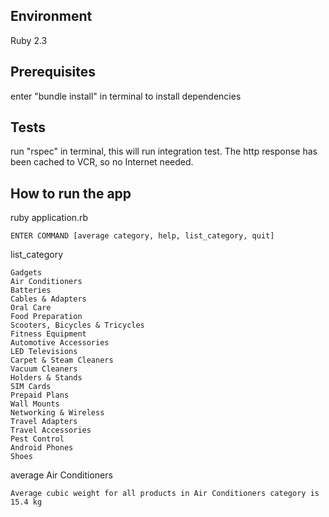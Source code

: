 ## Environment
Ruby 2.3

## Prerequisites
enter "bundle install" in terminal to install dependencies

## Tests
run "rspec" in terminal, this will run integration test. The http response has been cached to VCR, so no Internet needed.

## How to run the app
ruby application.rb

```
ENTER COMMAND [average category, help, list_category, quit]
```

list_category

```
Gadgets
Air Conditioners
Batteries
Cables & Adapters
Oral Care
Food Preparation
Scooters, Bicycles & Tricycles
Fitness Equipment
Automotive Accessories
LED Televisions
Carpet & Steam Cleaners
Vacuum Cleaners
Holders & Stands
SIM Cards
Prepaid Plans
Wall Mounts
Networking & Wireless
Travel Adapters
Travel Accessories
Pest Control
Android Phones
Shoes
```

average Air Conditioners

```
Average cubic weight for all products in Air Conditioners category is 15.4 kg
```
